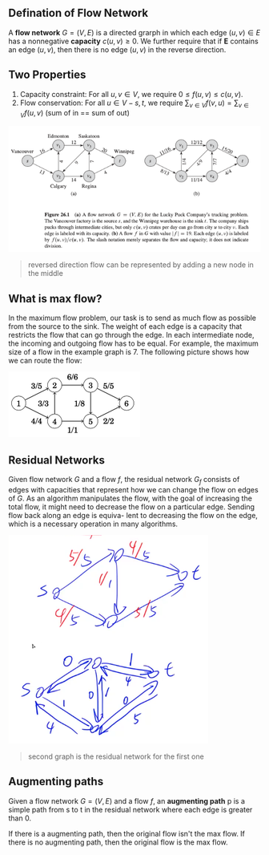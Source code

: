 ## Defination of Flow Network

A **flow network** $G = (V, E)$ is a directed grarph in which each edge $(u, v) \in E$ has a nonnegative **capacity** $c(u, v) \geq 0$. We further require that if **E** contains an edge $(u, v)$, then there is no edge $(u, v)$ in the reverse direction.

## Two Properties

1. Capacity constraint: For all $u, v \in V$, we require $0 \leq f(u, v) \leq c(u,v)$.
2. Flow conservation: For all $u \in V - {s, t}$, we require $\sum_{v \in V}{f(v, u)} = \sum_{v \in V}{f(u, v)}$ (sum of in == sum of out)

![Screen Shot 2020-08-20 at 5.24.30 PM.png](resources/D03787EB3DE7722EDE6131625DA486CD.png)

> reversed direction flow can be represented by adding a new node in the middle

## What is max flow?

In the maximum flow problem, our task is to send as much flow as possible from the source to the sink. The weight of each edge is a capacity that restricts the flow that can go through the edge. In each intermediate node, the incoming and outgoing flow has to be equal.
For example, the maximum size of a flow in the example graph is 7. The following picture shows how we can route the flow:

![Screen Shot 2020-08-20 at 5.32.15 PM.png](resources/D5643F3661D99B3B37B16BCDAE2EA5DB.png)

## Residual Networks

Given flow network $G$ and a flow $f$, the residual network $G_f$ consists of edges with capacities that represent how we can change the flow on edges of $G$. As an algorithm manipulates the flow, with the goal of increasing the total flow, it might need to decrease the flow on a particular edge. Sending flow back along an edge is equiva- lent to decreasing the flow on the edge, which is a necessary operation in many algorithms.

![Screen Shot 2020-08-20 at 5.51.10 PM.png](resources/1B2F157FC5BDCC44EA17B01EB33A7828.png)

> second graph is the residual network for the first one

## Augmenting paths

Given a flow network $G = (V, E)$ and a flow $f$, an **augmenting path** p is a simple path from s to t in the residual network where each edge is greater than 0.

If there is a augmenting path, then the original flow isn't the max flow. If there is no augmenting path, then the original flow is the max flow.